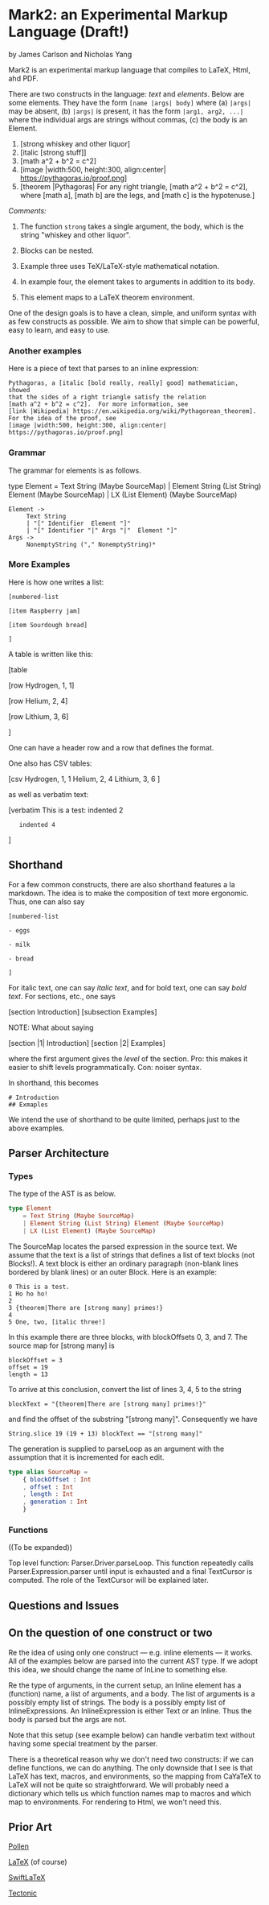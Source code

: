 # Mark2: an Experimental Markup Language (Draft!)

by James Carlson and Nicholas Yang


Mark2 is an experimental markup language that compiles to LaTeX, Html, ahd PDF. 

There are two constructs in the language: _text_ and _elements_. Below are
some elements.  They have the form `[name |args| body]` where (a) `|args|` may be
absent, (b) `|args|` is present, it has the form `|arg1, arg2, ...|` where the 
individual args are strings without commas, (c) the body is an Element.

1. [strong whiskey and other liquor]
2. [italic [strong stuff]]  
3. [math a^2 + b^2 = c^2]  
4. [image |width:500, height:300, align:center| https://pythagoras.io/proof.png]
5. [theorem |Pythagoras| For any right triangle, [math a^2 + b^2 = c^2], where
   [math a], [math b] are the legs, and [math c] is the hypotenuse.]

*Comments:*

1. The function `strong` takes a single argument, the body, which
is the string "whiskey and other liquor".

2. Blocks can be nested.

3. Example three uses TeX/LaTeX-style mathematical notation.

4. In example four, the element takes to arguments in addition to its body.

5. This element maps to a LaTeX theorem environment.

One of the design goals is to have a clean, simple, and uniform syntax with as few
constructs as possible.  We aim to show that simple can be powerful, easy to learn,
and easy to use.

### Another examples

Here is a piece of text that parses to an inline expression:

	Pythagoras, a [italic [bold really, really] good] mathematician, showed
	that the sides of a right triangle satisfy the relation
	[math a^2 + b^2 = c^2].  For more information, see
	[link |Wikipedia| https://en.wikipedia.org/wiki/Pythagorean_theorem].
	For the idea of the proof, see
	[image |width:500, height:300, align:center| https://pythagoras.io/proof.png]


### Grammar

The grammar for elements is as follows.

type Element
= Text String (Maybe SourceMap)
| Element String (List String) Element (Maybe SourceMap)
| LX (List Element) (Maybe SourceMap)



	Element ->   
         Text String
         | "[" Identifier  Element "]"
         | "[" Identifier "|" Args "|"  Element "]"
	Args ->
         NonemptyString ("," NonemptyString)* 



### More Examples

Here is how one writes a list:

	[numbered-list 

    [item Raspberry jam]
    
    [item Sourdough bread]
    
    ]

A table is written like this:

   [table
   
   [row Hydrogen, 1, 1]
   
   [row Helium, 2, 4]
   
   [row Lithium, 3, 6]
   
   ]

One can have a header row and a row that
defines the format.

One also has CSV tables:

   [csv
   Hydrogen, 1, 1
   Helium, 2, 4
   Lithium, 3, 6
   ]

as well as verbatim text:

   [verbatim
   This is a test:
   indented 2
   
       indented 4
   ]

## Shorthand

For a few common constructs, there are also shorthand features
a la markdown. The idea is to make the composition of text more ergonomic.
Thus, one can also say

	[numbered-list

	- eggs

	- milk

	- bread

	]

For italic text, one can say _italic text_, and for bold text, one can say *bold text*.
For sections, etc., one says

   [section Introduction]
   [subsection Examples]

NOTE: What about saying

   [section |1| Introduction]
   [section |2| Examples]

where the first argument gives the _level_ of the section.
Pro: this makes it easier to shift levels programmatically.
Con: noiser syntax.

In shorthand, this becomes

	# Introduction
	## Exmaples

We intend the use of shorthand to be quite limited, perhaps just to the above examples.

## Parser Architecture

### Types

The type of the AST is as below.

```elm
type Element
    = Text String (Maybe SourceMap)
    | Element String (List String) Element (Maybe SourceMap)
    | LX (List Element) (Maybe SourceMap)
```

The SourceMap locates the parsed expression in the source text.
We assume that the text is a list of strings that defines
a list of text blocks (not Blocks!).  A text block is either
an ordinary paragraph (non-blank lines bordered by blank lines)
or an outer Block.  Here is an example:

	0 This is a test.
	1 Ho ho ho!
	2
	3 {theorem|There are [strong many] primes!}
	4
	5 One, two, [italic three!]

In this example there are three blocks, with blockOffsets
0, 3, and 7.  The source map for [strong many] is

	blockOffset = 3
	offset = 19
	length = 13

To arrive at this conclusion, convert the list of
lines 3, 4, 5 to the string

	blockText = "{theorem|There are [strong many] primes!}"

and find the offset of the substring "[strong many]".
Consequently we have

	String.slice 19 (19 + 13) blockText == "[strong many]"

The generation is supplied to parseLoop as an argument
with the assumption that it is incremented for each
edit.


```elm
type alias SourceMap =
	{ blockOffset : Int
	, offset : Int
	, length : Int
	, generation : Int
	}
```

### Functions

((To be expanded))

Top level function: Parser.Driver.parseLoop.  This function repeatedly
calls Parser.Expression.parser until input is exhausted and a final
TextCursor is computed.  The role of the TextCursor will be explained
later.

## Questions and Issues

## On the question of one construct or two

Re the idea of using only one construct — e.g. inline elements — it
works.  All of the examples below are parsed into the current AST type.
If we adopt this idea, we should change the name of InLine to something
else.

Re the type of arguments, in the current setup, an Inline element
has a (function) name, a list of arguments, and a body.  The list
of arguments is a possibly empty list of strings.  The body
is a possibly empty list of InlineExpressions.  An InlineExpression
is either Text or an Inline.  Thus the body is parsed but the args
are not.

Note that this setup (see example below) can handle verbatim text
without having some special treatment by the parser.

There is a theoretical reason why we don't need two constructs: if we
can define functions, we can do anything.  The only downside that I see
is that LaTeX has text, macros, and environments, so the mapping 
from CaYaTeX to LaTeX will not be quite so straightforward.  We will
probably need a dictionary which tells us which function names map
to macros and which map to environments.  For rendering to Html, we 
won't need this.


## Prior Art

[Pollen](https://docs.racket-lang.org/pollen/)

[LaTeX](https://www.latex-project.org/) (of course)

[SwiftLaTeX](https://github.com/SwiftLaTeX/SwiftLaTeX)

[Tectonic](https://tectonic-typesetting.github.io/en-US/)
